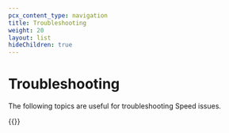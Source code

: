 ```yaml
---
pcx_content_type: navigation
title: Troubleshooting
weight: 20
layout: list
hideChildren: true
---
```


# Troubleshooting

The following topics are useful for troubleshooting Speed issues.

{{<troubleshooting-list>}}